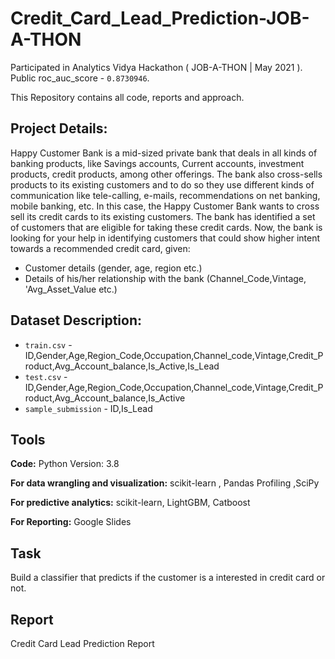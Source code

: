 # Credit_Card_Lead_Prediction-JOB-A-THON
Participated in Analytics Vidya Hackathon ( JOB-A-THON | May 2021 ). Public roc_auc_score - `0.8730946`.

This Repository contains all code, reports and approach.


## Project Details:

Happy Customer Bank is a mid-sized private bank that deals in all kinds of banking products, like Savings accounts,
Current accounts, investment products, credit products, among other offerings.
The bank also cross-sells products to its existing customers and to do so they use different kinds of communication like
tele-calling, e-mails, recommendations on net banking, mobile banking, etc.
In this case, the Happy Customer Bank wants to cross sell its credit cards to its existing customers. The bank has identified
a set of customers that are eligible for taking these credit cards.
Now, the bank is looking for your help in identifying customers that could show higher intent towards a recommended credit
card, given:
* Customer details (gender, age, region etc.)
* Details of his/her relationship with the bank (Channel_Code,Vintage, 'Avg_Asset_Value etc.)


## Dataset Description:

* `train.csv` - ID,Gender,Age,Region_Code,Occupation,Channel_code,Vintage,Credit_Product,Avg_Account_balance,Is_Active,Is_Lead
* `test.csv` - ID,Gender,Age,Region_Code,Occupation,Channel_code,Vintage,Credit_Product,Avg_Account_balance,Is_Active
* `sample_submission` - ID,Is_Lead


## Tools

**Code:** Python Version: 3.8

**For data wrangling and visualization:** scikit-learn , Pandas Profiling ,SciPy

**For predictive analytics:** scikit-learn, LightGBM, Catboost 

**For Reporting:** Google Slides

## Task 

Build a classifier that predicts if the customer is a interested in credit card or not.


## Report 

Credit Card Lead Prediction Report
